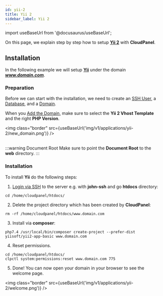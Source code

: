 ```yaml
---
id: yii-2
title: Yii 2
sidebar_label: Yii 2
---
```


import useBaseUrl from '@docusaurus/useBaseUrl';

On this page, we explain step by step how to setup **[Yii 2](https://www.yiiframework.com/)** with **CloudPanel**.

## Installation

In the following example we will setup **[Yii](https://www.yiiframework.com/)** under the domain ***www.domain.com***.

### Preparation

Before we can start with the installation, we need to create an [SSH User](../frontend-area/users#adding-a-user), a [Database](../frontend-area/databases#adding-a-database), and a [Domain](../frontend-area/domains#adding-a-domain).

When you [Add the Domain](domains#adding-a-domain), make sure to select the **Yii 2 Vhost Template** and the right **PHP Version**.

<img class="border" src={useBaseUrl('img/v1/applications/yii-2/new_domain.png')} /> <br /><br />

:::warning Document Root
Make sure to point the **Document Root** to the **web** directory.
:::

### Installation

To install **Yii** do the following steps:

1. [Login via SSH](users#ssh-login) to the server e.g. with **john-ssh** and go **htdocs** directory:

```
cd /home/cloudpanel/htdocs/
```

2. Delete the project directory which has been created by **CloudPanel**:

```
rm -rf /home/cloudpanel/htdocs/www.domain.com
```

3. Install via **composer**:

```
php7.4 /usr/local/bin/composer create-project --prefer-dist yiisoft/yii2-app-basic www.domain.com
```

4. Reset permissions.

```
cd /home/cloudpanel/htdocs/
clpctl system:permissions:reset www.domain.com 775
```

5. Done! You can now open your domain in your browser to see the welcome page.

<img class="border" src={useBaseUrl('img/v1/applications/yii-2/welcome.png')} /> 

